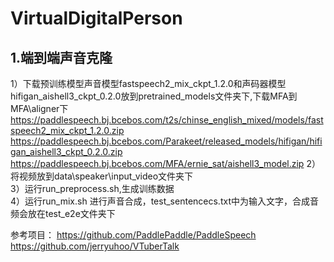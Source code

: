 # VirtualDigitalPerson
## 1.端到端声音克隆<br />
1）下载预训练模型声音模型fastspeech2_mix_ckpt_1.2.0和声码器模型hifigan_aishell3_ckpt_0.2.0放到pretrained_models文件夹下,下载MFA到MFA\aligner下<br />
https://paddlespeech.bj.bcebos.com/t2s/chinse_english_mixed/models/fastspeech2_mix_ckpt_1.2.0.zip <br />
https://paddlespeech.bj.bcebos.com/Parakeet/released_models/hifigan/hifigan_aishell3_ckpt_0.2.0.zip <br />
https://paddlespeech.bj.bcebos.com/MFA/ernie_sat/aishell3_model.zip
2）将视频放到data\speaker\input_video文件夹下<br />
3）运行run_preprocess.sh,生成训练数据<br />
4）运行run_mix.sh 进行声音合成，test_sentencecs.txt中为输入文字，合成音频会放在test_e2e文件夹下<br />

参考项目：
https://github.com/PaddlePaddle/PaddleSpeech<br />
https://github.com/jerryuhoo/VTuberTalk

